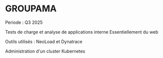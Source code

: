 # GROUPAMA

Periode : Q3 2025

Tests de charge et analyse de applications interne
Essentiellement du web

Outils utilisés : NeoLoad et Dynatrace

Administration d'un cluster Kubernetes
